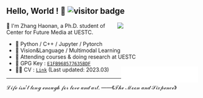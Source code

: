 ## Hello, World ! 👋 ![visitor badge](https://visitor-badge.glitch.me/badge?page_id=https://github.com/zchoi)

[<img align="right" width="42%" src="https://github-readme-stats.vercel.app/api?username=zchoi&count_private=true&title_color=FFFFFF&icon_color=FFFFFF&text_color=FFFFFF&show_icons=true&bg_color=DEG,e66446,924f93">](https://github.com/zchoi/github-readme-stats)
👻 I'm Zhang Haonan, a Ph.D. student of Center for Future Media at UESTC. 
- 🦾 Python / C++ / Jupyter / Pytorch
- 🤔 Vision&Language / Multimodal Learning
- 🌱 Attending courses & doing research at UESTC
- 🔑 GPG Key : [`E1FB968577635BDF`](https://github.com/zchoi.gpg)
- 🙋‍♂️ CV : [`Link`](https://1drv.ms/b/s!Am8OAR5-SGck_FNttNKPfBXO-IVf?e=qBNeOr) (Last updated: 2023.03)
[<img align="right" width="42%" src="comment_reaction.svg">](#)
***
$\mathcal{Life\ isn't\ long\ enough\ for\ love\ and\ art. \ ——《The\ Moon\ and\ Sixpence》}$

<!-- [<img align="left" width="46%" src="repo-info.svg">](#) -->
<!-- [<img align="right" width="48%" src="language.svg">](#) -->

